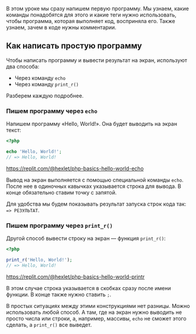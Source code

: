В этом уроке мы сразу напишем первую программу. Мы узнаем, какие команды понадобятся для этого и какие теги нужно использовать, чтобы программа, которая выполняет код, восприняла его. Также узнаем, зачем в коде нужны комментарии.

## Как написать простую программу

Чтобы написать программу и вывести результат на экран, используют два способа:

* Через команду `echo`
* Через команду `print_r()`

Разберем каждую подробнее.

### Пишем программу через `echo`

Напишем программу «Hello, World!». Она будет выводить на экран текст:

```php
<?php

echo 'Hello, World!';
// => Hello, World!
```

https://replit.com/@hexlet/php-basics-hello-world-echo

Вывод на экран выполняется с помощью специальной команды `echo`. После нее в одиночных кавычках указывается строка для вывода. В конце обязательно ставим точку с запятой.

Для удобства мы будем показывать результат запуска строк кода так: `=> РЕЗУЛЬТАТ`.

### Пишем программу через `print_r()`

Другой способ вывести строку на экран — функция `print_r()`:

```php
<?php

print_r('Hello, World!');
// => Hello, World!
```

https://replit.com/@hexlet/php-basics-hello-world-printr

В этом случае строка указывается в скобках сразу после имени функции. В конце также нужно ставить `;`.

В простых ситуациях между этими конструкциями нет разницы. Можно использовать любой способ. А там, где на экран нужно выводить не просто числа или строки, а, например, массивы, `echo` не сможет этого сделать, а `print_r()` все выведет.
